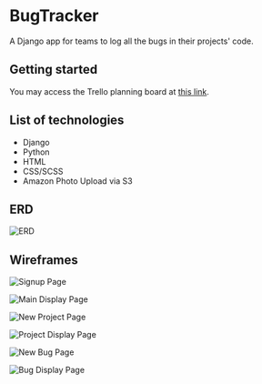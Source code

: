 # BugTracker

A Django app for teams to log all the bugs in their projects' code.

## Getting started

You may access the Trello planning board at [this link](https://trello.com/b/DWa6rOIG/bugtracker).

## List of technologies

* Django
* Python
* HTML
* CSS/SCSS
* Amazon Photo Upload via S3

## ERD

![ERD](https://i.imgur.com/PUq8e3P.png)

## Wireframes

![Signup Page](https://i.imgur.com/u9GVzww.png)

![Main Display Page](https://i.imgur.com/CMqjhZP.png)

![New Project Page](https://i.imgur.com/A16M7rp.png)

![Project Display Page](https://i.imgur.com/Ez6h0kW.png)

![New Bug Page](https://i.imgur.com/2BZ52k4.png)

![Bug Display Page](https://i.imgur.com/JRtkE6P.png)